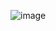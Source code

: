 ![image](https://user-images.githubusercontent.com/5788126/172590515-b9fc473a-3563-4443-be42-7f509581b3e9.png)
